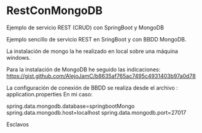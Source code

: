 # RestConMongoDB
Ejemplo de servicio REST (CRUD) con SpringBoot y MongoDB

Ejemplo sencillo de servicio REST en SringBoot y con BBDD MongoDB.

La instalación de mongo la he realizado en local sobre una máquina windows.

Para la instalación de MongoDB he seguido las indicaciones:
https://gist.github.com/AlejoJamC/b8635af765ac7495c4931403b97a0d78

La configuración de conexión de  BBDD se realiza desde el archivo : application.properties
En mi caso:

spring.data.mongodb.database=springbootMongo
spring.data.mongodb.host=localhost
spring.data.mongodb.port=27017

Esclavos
